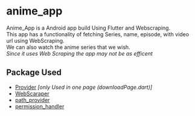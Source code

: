 # anime_app

Anime_App is a Android app build Using Flutter and Webscraping.
<br>This app has a functionality of fetching Series, name, episode, with video url using WebScraping.
<br>We can also watch the anime series that we wish.
<br>*Since it uses Web Scraping the app may not be as efficent* 

## Package Used

- [Provider](https://pub.dev/packages/provider) *[only Used in one page (downloadPage.dart)]*
- [WebScaraper](https://pub.dev/packages/web_scraper)
- [path_provider](https://pub.dev/packages/path_provider)
- [permission_handler](https://pub.dev/packages/permission_handler)
